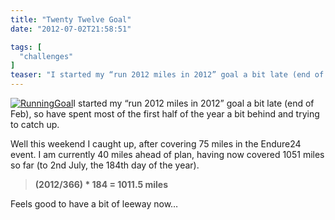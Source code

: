 ```yaml
---
title: "Twenty Twelve Goal"
date: "2012-07-02T21:58:51"

tags: [
  "challenges"
]
teaser: "I started my “run 2012 miles in 2012” goal a bit late (end of Feb), so have spent most of the first half of the year a bit behind and trying to catch up. Well this weekend I caught up, after covering 75 miles in the Endure24 event. I am currently 40 miles ahead of [&hellip;]\n"
---
```

[![RunningGoal](RunningGoal_thumb.png "RunningGoal")](https://kennetrunner.com/wp-content/uploads/2012/07/RunningGoal.png)I started my “run 2012 miles in 2012” goal a bit late (end of Feb), so have spent most of the first half of the year a bit behind and trying to catch up.

Well this weekend I caught up, after covering 75 miles in the Endure24 event. I am currently 40 miles ahead of plan, having now covered 1051 miles so far (to 2nd July, the 184th day of the year).

> **(2012/366) \* 184 = 1011.5 miles**

Feels good to have a bit of leeway now…
